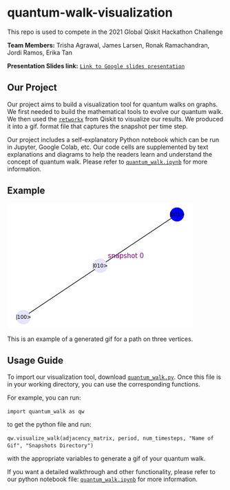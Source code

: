# quantum-walk-visualization

This repo is used to compete in the 2021 Global Qiskit Hackathon Challenge

**Team Members:** Trisha Agrawal, James Larsen, Ronak Ramachandran, Jordi Ramos, Erika Tan

**Presentation Slides link:** [`Link to Google slides presentation`](https://docs.google.com/presentation/d/1Q2-ji42m3uzqoAu9EWHKb0BxtugebWO3WkQLOdyPyGg/edit?usp=sharing)

## Our Project

Our project aims to build a visualization tool for quantum walks on graphs. We first needed to build the mathematical tools to evolve our quantum walk. We then used the [`retworkx`](https://github.com/Qiskit/retworkx) from Qiskit to visualize our results. We produced it into a gif. format file that captures the snapshot per time step.

Our project includes a self-explanatory Python notebook which can be run in Jupyter, Google Colab, etc. Our code cells are supplemented by text explanations and diagrams to help the readers learn and understand the concept of quantum walk. Please refer to [`quantum_walk.ipynb`](quantum_walk.ipynb) for more information.

## Example

![](quantum_walk_demo.gif)

This is an example of a generated gif for a path on three vertices.

## Usage Guide

To import our visualization tool, download [`quantum_walk.py`](quantum_walk.py). Once this file is in your working directory, you can use the corresponding functions.

For example, you can run:

`import quantum_walk as qw`

to get the python file and run:

`qw.visualize_walk(adjacency_matrix, period, num_timesteps, "Name of Gif", "Snapshots Directory")`

with the appropriate variables to generate a gif of your quantum walk.

If you want a detailed walkthrough and other functionality, please refer to our python notebook file: [`quantum_walk.ipynb`](quantum_walk.ipynb) for more information.
